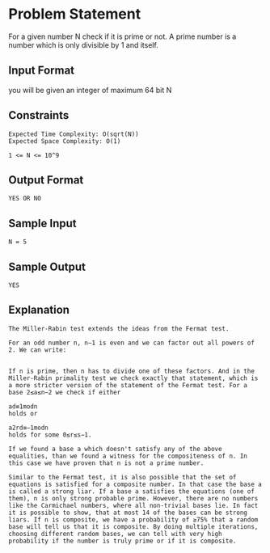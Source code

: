 # Problem Statement
For a given number N check if it is prime or not. A prime number is a number which is only divisible by 1 and itself.

## Input Format

you will be given an integer of maximum 64 bit N 

## Constraints
```
Expected Time Complexity: O(sqrt(N))
Expected Space Complexity: O(1)

1 <= N <= 10^9
```
## Output Format

```
YES OR NO
```
## Sample Input
```
N = 5
```
## Sample Output
```
YES
```
## Explanation
```
The Miller-Rabin test extends the ideas from the Fermat test.

For an odd number n, n−1 is even and we can factor out all powers of 2. We can write:


If n is prime, then n has to divide one of these factors. And in the Miller-Rabin primality test we check exactly that statement, which is a more stricter version of the statement of the Fermat test. For a base 2≤a≤n−2 we check if either

ad≡1modn
holds or

a2rd≡−1modn
holds for some 0≤r≤s−1.

If we found a base a which doesn't satisfy any of the above equalities, than we found a witness for the compositeness of n. In this case we have proven that n is not a prime number.

Similar to the Fermat test, it is also possible that the set of equations is satisfied for a composite number. In that case the base a is called a strong liar. If a base a satisfies the equations (one of them), n is only strong probable prime. However, there are no numbers like the Carmichael numbers, where all non-trivial bases lie. In fact it is possible to show, that at most 14 of the bases can be strong liars. If n is composite, we have a probability of ≥75% that a random base will tell us that it is composite. By doing multiple iterations, choosing different random bases, we can tell with very high probability if the number is truly prime or if it is composite.
```
